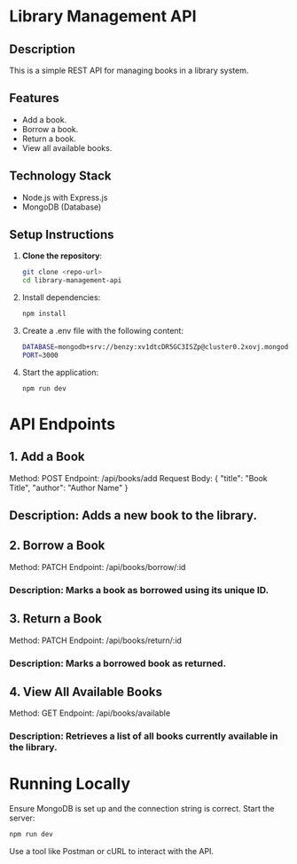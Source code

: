 # Library Management API

## Description
This is a simple REST API for managing books in a library system.

## Features
- Add a book.
- Borrow a book.
- Return a book.
- View all available books.

## Technology Stack
- Node.js with Express.js
- MongoDB (Database)

## Setup Instructions
1. **Clone the repository**:
   ```bash
   git clone <repo-url>
   cd library-management-api

2. Install dependencies:
   ```bash
   npm install
   
3. Create a .env file with the following content:
   ```bash
   DATABASE=mongodb+srv://benzy:xv1dtcDR5GC3ISZp@cluster0.2xovj.mongodb.net/Library_DB?retryWrites=true&w=majority
   PORT=3000

4. Start the application:
   ```bash
   npm run dev

# API Endpoints
## 1. Add a Book
   Method: POST
   Endpoint: /api/books/add
   Request Body:
      {
         "title": "Book Title",
          "author": "Author Name"
      }
   ## Description: Adds a new book to the library.

## 2. Borrow a Book
   Method: PATCH 
   Endpoint: /api/books/borrow/:id
   ### Description: Marks a book as borrowed using its unique ID.

## 3. Return a Book
   Method: PATCH
   Endpoint: /api/books/return/:id
   ### Description: Marks a borrowed book as returned.

## 4. View All Available Books
   Method: GET
   Endpoint: /api/books/available
   ### Description: Retrieves a list of all books currently available in the library.

   
# Running Locally
Ensure MongoDB is set up and the connection string is correct.
Start the server:
```bash
npm run dev
```
Use a tool like Postman or cURL to interact with the API.
